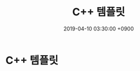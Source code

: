 ﻿---
title: "C++ 템플릿"
date: 2019-04-10 03:30:00 +0900
tags:
  - programming
  - cpp
  - template
---

C++ 템플릿
===


